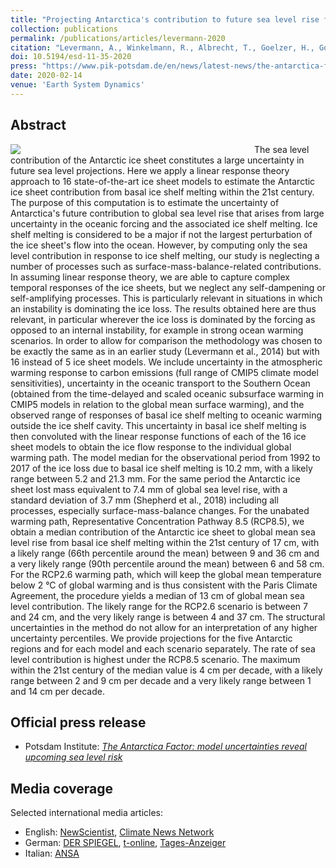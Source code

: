 ```yaml
---
title: "Projecting Antarctica's contribution to future sea level rise from basal ice shelf melt using linear response functions of 16 ice sheet models (LARMIP-2)"
collection: publications
permalink: /publications/articles/levermann-2020
citation: "Levermann, A., Winkelmann, R., Albrecht, T., Goelzer, H., Golledge, N. R., Greve, R., Huybrechts, P., Jordan, J., Leguy, G., Martin, D., Morlighem, M., Pattyn, F., Pollard, D., Quiquet, A., Rodehacke, C., Seroussi, H., Sutter, J., Zhang, T., Van Breedam, J., Calov, R., DeConto, R., Dumas, C., <b>Garbe, J.</b>, Gudmundsson, G. H., Hoffman, M. J., Humbert, A., Kleiner, T., Lipscomb, W. H., Meinshausen, M., Ng, E., Nowicki, S. M. J., Perego, M., Price, S. F., Saito, F., Schlegel, N.-J., Sun, S., and van de Wal, R. S. W.: <i>Projecting Antarctica's contribution to future sea level rise from basal ice shelf melt using linear response functions of 16 ice sheet models (LARMIP-2)</i>, Earth Syst. Dynam., 11, 35–76, DOI: <a href='https://doi.org/10.5194/esd-11-35-2020'>10.5194/esd-11-35-2020</a>, 2020. <span style='color: LimeGreen;' title='Open Access'><i class='ai ai-open-access' aria-hidden='true'></i></span>"
doi: 10.5194/esd-11-35-2020
press: "https://www.pik-potsdam.de/en/news/latest-news/the-antarctica-factor-model-uncertainties-reveal-upcoming-sea-level-risk"
date: 2020-02-14
venue: 'Earth System Dynamics'
---
```


## Abstract
<div style="float: left; margin-right: 10px; width: 380px;">
    <img src="https://esd.copernicus.org/articles/11/35/2020/esd-11-35-2020-avatar-web.png">
</div>
The sea level contribution of the Antarctic ice sheet constitutes a large uncertainty in future sea level projections. Here we apply a linear response theory approach to 16 state-of-the-art ice sheet models to estimate the Antarctic ice sheet contribution from basal ice shelf melting within the 21st century. The purpose of this computation is to estimate the uncertainty of Antarctica's future contribution to global sea level rise that arises from large uncertainty in the oceanic forcing and the associated ice shelf melting. Ice shelf melting is considered to be a major if not the largest perturbation of the ice sheet's flow into the ocean. However, by computing only the sea level contribution in response to ice shelf melting, our study is neglecting a number of processes such as surface-mass-balance-related contributions. In assuming linear response theory, we are able to capture complex temporal responses of the ice sheets, but we neglect any self-dampening or self-amplifying processes. This is particularly relevant in situations in which an instability is dominating the ice loss. The results obtained here are thus relevant, in particular wherever the ice loss is dominated by the forcing as opposed to an internal instability, for example in strong ocean warming scenarios. In order to allow for comparison the methodology was chosen to be exactly the same as in an earlier study (Levermann et al., 2014) but with 16 instead of 5 ice sheet models. We include uncertainty in the atmospheric warming response to carbon emissions (full range of CMIP5 climate model sensitivities), uncertainty in the oceanic transport to the Southern Ocean (obtained from the time-delayed and scaled oceanic subsurface warming in CMIP5 models in relation to the global mean surface warming), and the observed range of responses of basal ice shelf melting to oceanic warming outside the ice shelf cavity. This uncertainty in basal ice shelf melting is then convoluted with the linear response functions of each of the 16 ice sheet models to obtain the ice flow response to the individual global warming path. The model median for the observational period from 1992 to 2017 of the ice loss due to basal ice shelf melting is 10.2 mm, with a likely range between 5.2 and 21.3 mm. For the same period the Antarctic ice sheet lost mass equivalent to 7.4 mm of global sea level rise, with a standard deviation of 3.7 mm (Shepherd et al., 2018) including all processes, especially surface-mass-balance changes. For the unabated warming path, Representative Concentration Pathway 8.5 (RCP8.5), we obtain a median contribution of the Antarctic ice sheet to global mean sea level rise from basal ice shelf melting within the 21st century of 17 cm, with a likely range (66th percentile around the mean) between 9 and 36 cm and a very likely range (90th percentile around the mean) between 6 and 58 cm. For the RCP2.6 warming path, which will keep the global mean temperature below 2 °C of global warming and is thus consistent with the Paris Climate Agreement, the procedure yields a median of 13 cm of global mean sea level contribution. The likely range for the RCP2.6 scenario is between 7 and 24 cm, and the very likely range is between 4 and 37 cm. The structural uncertainties in the method do not allow for an interpretation of any higher uncertainty percentiles. We provide projections for the five Antarctic regions and for each model and each scenario separately. The rate of sea level contribution is highest under the RCP8.5 scenario. The maximum within the 21st century of the median value is 4 cm per decade, with a likely range between 2 and 9 cm per decade and a very likely range between 1 and 14 cm per decade.

## Official press release
- Potsdam Institute: *[The Antarctica Factor: model uncertainties reveal upcoming sea level risk](https://www.pik-potsdam.de/en/news/latest-news/the-antarctica-factor-model-uncertainties-reveal-upcoming-sea-level-risk "https://www.pik-potsdam.de/en/news/latest-news/the-antarctica-factor-model-uncertainties-reveal-upcoming-sea-level-risk")*

## Media coverage
Selected international media articles:

- English: [NewScientist](https://www.newscientist.com/article/2233619-antarctic-ice-melt-could-push-sea-levels-to-rise-1-5-metres-by-2100/ "https://www.newscientist.com/article/2233619-antarctic-ice-melt-could-push-sea-levels-to-rise-1-5-metres-by-2100/"), [Climate News Network](https://climatenewsnetwork.net/record-antarctic-temperatures-fuel-sea-level-worry/ "https://climatenewsnetwork.net/record-antarctic-temperatures-fuel-sea-level-worry/")
- German: [DER SPIEGEL](https://www.spiegel.de/wissenschaft/natur/antarktis-schmelze-koennte-meeresspiegelanstieg-verdreifachen-a-7c9641ab-89b9-4702-9a74-acc381a6e0a5 "https://www.spiegel.de/wissenschaft/natur/antarktis-schmelze-koennte-meeresspiegelanstieg-verdreifachen-a-7c9641ab-89b9-4702-9a74-acc381a6e0a5"), [t-online](https://www.t-online.de/nachhaltigkeit/id_87338214/klimawandel-antarktis-schmelze-wird-zum-groessten-risiko-fuer-die-kuesten.html "https://www.t-online.de/nachhaltigkeit/id_87338214/klimawandel-antarktis-schmelze-wird-zum-groessten-risiko-fuer-die-kuesten.html"), [Tages-Anzeiger](https://www.tagesanzeiger.ch/wissen/natur/meeresspiegel-koennte-mehr-als-erwartet-steigen/story/30949665 "https://www.tagesanzeiger.ch/wissen/natur/meeresspiegel-koennte-mehr-als-erwartet-steigen/story/30949665")
- Italian: [ANSA](https://www.ansa.it/canale_ambiente/notizie/clima/2020/02/14/con-scioglimento-antartide-rischio-58-centimetri-livello-del-mare_baa190f4-8572-46dd-af0c-a75dd7198fc5.html "https://www.ansa.it/canale_ambiente/notizie/clima/2020/02/14/con-scioglimento-antartide-rischio-58-centimetri-livello-del-mare_baa190f4-8572-46dd-af0c-a75dd7198fc5.html")
